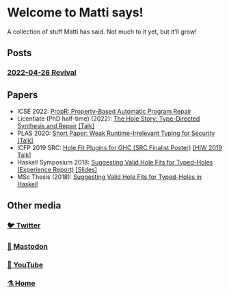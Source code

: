 Welcome to Matti says!
===

A collection of stuff Matti has said. Not much to it yet, but it'll grow!

Posts
---
### [2022-04-26 Revival](/posts/2022/04/26/revival.html)

Papers
---

+ ICSE 2022: [PropR: Property-Based Automatic Program Repair](https://mpg.is/papers/gissurarson2022propr.pdf)
+ Licentiate (PhD half-time) (2022): [The Hole Story: Type-Directed Synthesis and Repair](https://mpg.is/papers/gissurarson2022licentiate.pdf) [[Talk]](https://youtu.be/AClturcbDOk)
+ PLAS 2020: [Short Paper: Weak Runtime-Irrelevant Typing for Security](https://mpg.is/papers/gissurarson2020short-paper-weak.pdf) [[Talk]](https://youtu.be/hqrzsj0YcJs)
+ ICFP 2019 SRC: [Hole Fit Plugins for GHC (SRC Finalist Poster)](https://mpg.is/papers/gissurarson2019hole.pdf) [[HIW 2019 Talk]](https://mpg.is/papers/gissurarson2019hiw.pdf)
+ Haskell Symposium 2018: [Suggesting Valid Hole Fits for Typed-Holes (Experience Report)](https://mpg.is/papers/gissurarson2018suggesting.pdf)
  [[Slides]](https://mpg.is/papers/gissurarson2018suggesting-talk.pdf)
+ MSc Thesis (2018): [Suggesting Valid Hole Fits for Typed-Holes in Haskell](https://mpg.is/papers/gissurarson2018suggesting-msc.pdf)

Other media
----

### [🐦 Twitter](https://twitter.com/tritlo)
### [🐘 Mastodon](https://lodfill.is/web/accounts/107055820573214939)
### [🎥 YouTube](https://www.youtube.com/c/Matth%C3%ADasP%C3%A1llGissurarson/featured)
### [⚗️ Home](https://mpg.is/)
